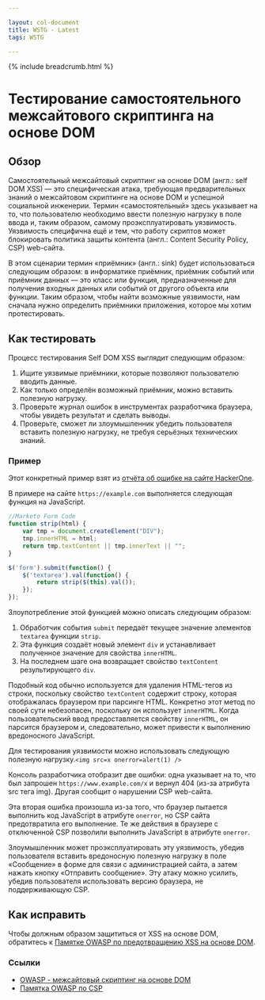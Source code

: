 ```yaml
---

layout: col-document
title: WSTG - Latest
tags: WSTG

---
```


{% include breadcrumb.html %}
# Тестирование самостоятельного межсайтового скриптинга на основе DOM

## Обзор

Самостоятельный межсайтовый скриптинг на основе DOM (англ.: self DOM XSS) — это специфическая атака, требующая предварительных знаний о межсайтовом скриптинге на основе DOM и успешной социальной инженерии. Термин «самостоятельный» здесь указывает на то, что пользователю необходимо ввести полезную нагрузку в поле ввода и, таким образом, самому проэксплуатировать уязвимость. Уязвимость специфична ещё и тем, что работу скриптов может блокировать политика защиты контента (англ.: Content Security Policy, CSP) web-сайта.

В этом сценарии термин «приёмник» (англ.: sink) будет использоваться следующим образом: в информатике приёмник, приёмник событий или приёмник данных — это класс или функция, предназначенные для получения входных данных или событий от другого объекта или функции. Таким образом, чтобы найти возможные уязвимости, нам сначала нужно определить приёмники приложения, которое мы хотим протестировать.

## Как тестировать

Процесс тестирования Self DOM XSS выглядит следующим образом:

1. Ищите уязвимые приёмники, которые позволяют пользователю вводить данные.
2. Как только определён возможный приёмник, можно вставить полезную нагрузку.
3. Проверьте журнал ошибок в инструментах разработчика браузера, чтобы увидеть результат и сделать выводы.
4. Проверьте, сможет ли злоумышленник убедить пользователя вставить полезную нагрузку, не требуя серьёзных технических знаний.

### Пример

Этот конкретный пример взят из [отчёта об ошибке на сайте HackerOne](https://hackerone.com/reports/406587).

В примере на сайте `https://example.com` выполняется следующая функция на JavaScript.

```js
//Marketo Form Code
function strip(html) {
    var tmp = document.createElement("DIV");
    tmp.innerHTML = html;
    return tmp.textContent || tmp.innerText || "";
}

$('form').submit(function() {
    $('textarea').val(function() {
        return strip($(this).val());
    });
});
```

Злоупотребление этой функцией можно описать следующим образом:

1. Обработчик события `submit` передаёт текущее значение элементов `textarea` функции `strip`.
2. Эта функция создаёт новый элемент `div` и устанавливает полученное значение для свойства `innerHTML`.
3. На последнем шаге она возвращает свойство `textContent` результирующего `div`.

 Подобный код обычно используется для удаления HTML-тегов из строки, поскольку свойство `textContent` содержит строку, которая отображалась браузером при парсинге HTML. Конкретно этот метод по своей сути небезопасен, поскольку он использует `innerHTML`. Когда пользовательский ввод предоставляется свойству `innerHTML`, он парсится браузером и, следовательно, может привести к выполнению вредоносного JavaScript.

Для тестирования уязвимости можно использовать следующую полезную нагрузку.`<img src=x onerror=alert(1) />`

Консоль разработчика отобразит две ошибки: одна указывает на то, что был запрошен `https://www.example.com/x` и вернул 404 (из-за атрибута src тега img). Другая сообщит о нарушении CSP web-сайта.

Эта вторая ошибка произошла из-за того, что браузер пытается выполнить код JavaScript в атрибуте `onerror`, но CSP сайта предотвратила его выполнение. Те же действия в браузере с отключенной CSP позволили выполнить JavaScript в атрибуте `onerror`.

Злоумышленник может проэксплуатировать эту уязвимость, убедив пользователя вставить вредоносную полезную нагрузку в поле «Сообщение» в форме для связи с администрацией сайта, а затем нажать кнопку «Отправить сообщение». Эту атаку можно усилить, убедив пользователя использовать версию браузера, не поддерживающую CSP.

## Как исправить

Чтобы должным образом защититься от XSS на основе DOM, обратитесь к [Памятке OWASP по предотвращению XSS на основе DOM](https://cheatsheetseries.owasp.org/cheatsheets/DOM_based_XSS_Prevention_Cheat_Sheet.html).

### Ссылки

- [OWASP - межсайтовый скриптинг на основе DOM](https://owasp.org/www-community/attacks/DOM_Based_XSS)
- [Памятка OWASP по CSP](https://cheatsheetseries.owasp.org/cheatsheets/Content_Security_Policy_Cheat_Sheet.html)
